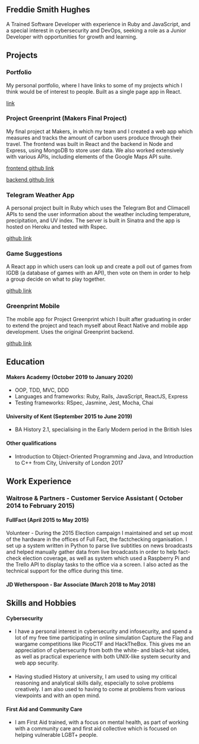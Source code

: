 ## Freddie Smith Hughes

A Trained Software Developer with experience in Ruby and JavaScript, and a special interest in cybersecurity and DevOps,
seeking a role as a Junior Developer with opportunities for growth and learning.

## Projects

### Portfolio

My personal portfolio, where I have links to some of my projects which I think would be of interest to people. Built as a single page app in React.

[link](freddiesmithhughes.info)

### Project Greenprint (Makers Final Project)

My final project at Makers, in which my team and I created a web app which measures and tracks the amount of carbon users
produce through their travel. The frontend was built in React and the backend in Node and Express, using MongoDB to store
user data. We also worked extensively with various APIs, including elements of the Google Maps API suite.

[frontend github link](https://github.com/SevenSecrets/Project_Greenprint_Frontend) 

[backend github link](https://github.com/SevenSecrets/Project_Greenprint_Backend)

### Telegram Weather App

A personal project built in Ruby which uses the Telegram Bot and Climacell APIs to send the user information about the weather
including temperature, precipitation, and UV index. The server is built in Sinatra and the app is hosted on Heroku and tested
with Rspec.

[github link](https://github.com/SevenSecrets/weather-texts)

### Game Suggestions

A React app in which users can look up and create a poll out of games from IGDB (a database of games with an API), then vote
on them in order to help a group decide on what to play together.

[github link](https://github.com/SevenSecrets/game-suggestions)

### Greenprint Mobile

The mobile app for Project Greenprint which I built after graduating in order to extend the project and teach myself about React
Native and mobile app development. Uses the original Greenprint backend.

[github link](https://github.com/SevenSecrets/greenprint-mobile)

## Education

#### Makers Academy (October 2019 to January 2020)

- OOP, TDD, MVC, DDD
- Languages and frameworks: Ruby, Rails, JavaScript, ReactJS, Express
- Testing frameworks: RSpec, Jasmine, Jest, Mocha, Chai

#### University of Kent (September 2015 to June 2019)

- BA History 2.1, specialising in the Early Modern period in the British Isles

#### Other qualifications

- Introduction to Object-Oriented Programming and Java, and Introduction to C++ from City, University of London 2017

## Work Experience

### Waitrose & Partners - Customer Service Assistant ( October 2014 to February 2015)

#### FullFact (April 2015 to May 2015) 

Volunteer - During the 2015 Election campaign I maintained and set up most of the hardware in the offices of Full Fact, the factchecking organisation. I set up a system written in Python to parse live subtitles on news broadcasts and helped manually
gather data from live broadcasts in order to help fact-check election coverage, as well as system which used a Raspberry Pi and
the Trello API to display tasks to the office via a screen. I also acted as the technical support for the office during this time.

#### JD Wetherspoon - Bar Associate (March 2018 to May 2018)

## Skills and Hobbies

#### Cybersecurity
- I have a personal interest in cybersecurity and infosecurity, and spend a lot of my free time participating in online simulation
Capture the Flag and wargame competitions like PicoCTF and HackTheBox. This gives me an appreciation of cybersecurity from
both the white- and black-hat sides, as well as practical experience with both UNIX-like system security and web app security.

#### 
- Having studied History at university, I am used to using my critical reasoning and analytical skills daily, especially to solve
problems creatively. I am also used to having to come at problems from various viewpoints and with an open mind.

#### First Aid and Community Care
- I am First Aid trained, with a focus on mental health, as part of working with a community care and first aid collective which is focused on helping vulnerable LGBT+ people.
